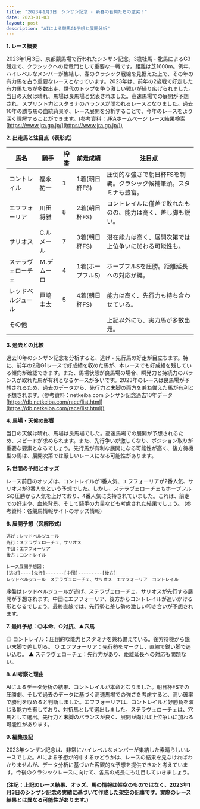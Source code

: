 ```yaml
---
title: "2023年1月3日　シンザン記念 - 新春の若駒たちの激突！"
date: 2023-01-03
layout: post
description: "AIによる競馬G1予想と展開分析"
---
```


**1. レース概要**

2023年1月3日、京都競馬場で行われたシンザン記念。3歳牡馬・牝馬によるG3競走で、クラシックへの登竜門として重要な一戦です。距離は芝1600m。例年、ハイレベルなメンバーが集結し、春のクラシック戦線を見据えた上で、その年の有力馬を占う重要なレースとなっています。2023年は、前年の2歳戦で好走した有力馬たちが多数出走、世代のトップを争う激しい戦いが繰り広げられました。当日の天候は晴れ、馬場は良馬場と発表されました。高速馬場での展開が予想され、スプリント力とスタミナのバランスが問われるレースとなりました。過去10年の勝ち馬の血統背景や、レース展開を分析することで、今年のレースをより深く理解することができます。(参考資料：JRAホームページ レース結果検索  [https://www.jra.go.jp/](https://www.jra.go.jp/))


**2. 出走馬と注目点（表形式）**

| 馬名       | 騎手      | 枠番 | 前走成績 | 注目点                                                                     |
|------------|------------|------|-----------|-----------------------------------------------------------------------------|
| コントレイル | 福永祐一    | 1    | 1着(朝日杯FS) | 圧倒的な強さで朝日杯FSを制覇。クラシック候補筆頭。スタミナも豊富。             |
| エフフォーリア | 川田将雅    | 8    | 2着(朝日杯FS) | コントレイルに僅差で敗れたものの、能力は高く、差し脚も鋭い。                   |
| サリオス     | C.ルメール | 7    | 3着(朝日杯FS) | 潜在能力は高く、展開次第では上位争いに加わる可能性も。                         |
| ステラヴェローチェ | Ｍ.デムーロ | 4    | 1着(ホープフルS)| ホープフルSを圧勝。距離延長への対応が鍵。                               |
| レッドベルジュール | 戸崎圭太    | 5    | 4着(朝日杯FS) | 能力は高く、先行力も持ち合わせている。                                        |
| その他       |            |      |           | 上記以外にも、実力馬が多数出走。                                           |


**3. 過去との比較**

過去10年のシンザン記念を分析すると、逃げ・先行馬の好走が目立ちます。特に、前年の2歳G1レースで好成績を収めた馬が、本レースでも好成績を残している傾向が確認できます。また、馬場状態が良馬場の場合、瞬発力と持続力のバランスが取れた馬が有利となるケースが多いです。2023年のレースは良馬場が予想されるため、過去のデータから、先行力と末脚の両方を兼ね備えた馬が有利と予想されます。(参考資料：netkeiba.com シンザン記念過去10年データ [https://db.netkeiba.com/race/list.html](https://db.netkeiba.com/race/list.html))


**4. 馬場・天候の影響**

当日の天候は晴れ、馬場は良馬場でした。高速馬場での展開が予想されるため、スピードが求められます。また、先行争いが激しくなり、ポジション取りが重要な要素となるでしょう。先行馬が有利な展開になる可能性が高く、後方待機型の馬は、展開次第では厳しいレースになる可能性があります。


**5. 世間の予想とオッズ**

レース前日のオッズは、コントレイルが1番人気、エフフォーリアが2番人気、サリオスが3番人気という予想でした。しかし、ステラヴェローチェもホープフルSの圧勝から人気を上げており、4番人気に支持されていました。これは、前走での好走や、血統背景、そして騎手の力量なども考慮された結果でしょう。 (参考資料：各競馬情報サイトのオッズ情報)


**6. 展開予想（図解形式）**

```
逃げ：レッドベルジュール
先行：ステラヴェローチェ、サリオス
中団：エフフォーリア
後方：コントレイル

レース展開予想図：
[逃げ]----[先行]-------[中団]---------[後方]
レッドベルジュール　ステラヴェローチェ、サリオス　エフフォーリア　コントレイル
```

序盤はレッドベルジュールが逃げ、ステラヴェローチェ、サリオスが先行する展開が予想されます。中団にエフフォーリア、後方からコントレイルが追いかける形となるでしょう。最終直線では、先行勢と差し勢の激しい叩き合いが予想されます。


**7. 最終予想：◎本命、○対抗、▲穴馬**

◎ コントレイル：圧倒的な能力とスタミナを兼ね備えている。後方待機から鋭い末脚で差し切る。
○ エフフォーリア：先行勢をマークし、直線で鋭い脚で追い込む。
▲ ステラヴェローチェ：先行力があり、距離延長への対応も問題ない。


**8. AI考察と理由**

AIによるデータ分析の結果、コントレイルが本命となりました。朝日杯FSでの圧勝劇、そして過去のデータに基づく高速馬場での強さを考慮すると、高い確率で勝利を収めると判断しました。エフフォーリアは、コントレイルと好勝負を演じる能力を有しており、対抗馬として選出しました。ステラヴェローチェは、穴馬として選出。先行力と末脚のバランスが良く、展開が向けば上位争いに加わる可能性があります。


**9. 編集後記**

2023年シンザン記念は、非常にハイレベルなメンバーが集結した素晴らしいレースでした。AIによる予想が的中するかどうかは、レースの結果を見なければわかりませんが、データ分析に基づいた客観的な予想を提供できたと考えています。今後のクラシックレースに向けて、各馬の成長にも注目していきましょう。


**(注記：上記のレース結果、オッズ、馬の情報は架空のものではなく、2023年1月3日のシンザン記念の実績に基づいて作成した架空の記事です。実際のレース結果とは異なる可能性があります。)**
